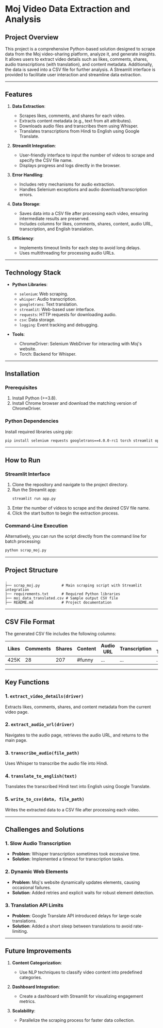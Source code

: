 # Moj Video Data Extraction and Analysis

## Project Overview
This project is a comprehensive Python-based solution designed to scrape data from the Moj video-sharing platform, analyze it, and generate insights. It allows users to extract video details such as likes, comments, shares, audio transcriptions (with translation), and content metadata. Additionally, the data is saved into a CSV file for further analysis. A Streamlit interface is provided to facilitate user interaction and streamline data extraction.

---

## Features

1. **Data Extraction**:
   - Scrapes likes, comments, and shares for each video.
   - Extracts content metadata (e.g., text from alt attributes).
   - Downloads audio files and transcribes them using Whisper.
   - Translates transcriptions from Hindi to English using Google Translate.

2. **Streamlit Integration**:
   - User-friendly interface to input the number of videos to scrape and specify the CSV file name.
   - Displays progress and logs directly in the browser.

3. **Error Handling**:
   - Includes retry mechanisms for audio extraction.
   - Handles Selenium exceptions and audio download/transcription errors.

4. **Data Storage**:
   - Saves data into a CSV file after processing each video, ensuring intermediate results are preserved.
   - Includes columns for likes, comments, shares, content, audio URL, transcription, and English translation.

5. **Efficiency**:
   - Implements timeout limits for each step to avoid long delays.
   - Uses multithreading for processing audio URLs.

---

## Technology Stack

- **Python Libraries**:
  - `selenium`: Web scraping.
  - `whisper`: Audio transcription.
  - `googletrans`: Text translation.
  - `streamlit`: Web-based user interface.
  - `requests`: HTTP requests for downloading audio.
  - `csv`: Data storage.
  - `logging`: Event tracking and debugging.

- **Tools**:
  - ChromeDriver: Selenium WebDriver for interacting with Moj's website.
  - Torch: Backend for Whisper.

---

## Installation

### Prerequisites
1. Install Python (>=3.8).
2. Install Chrome browser and download the matching version of ChromeDriver.

### Python Dependencies
Install required libraries using pip:
```bash
pip install selenium requests googletrans==4.0.0-rc1 torch streamlit openai-whisper
```

---

## How to Run

### Streamlit Interface
1. Clone the repository and navigate to the project directory.
2. Run the Streamlit app:
   ```bash
   streamlit run app.py
   ```
3. Enter the number of videos to scrape and the desired CSV file name.
4. Click the start button to begin the extraction process.

### Command-Line Execution
Alternatively, you can run the script directly from the command line for batch processing:
```bash
python scrap_moj.py
```

---

## Project Structure

```plaintext
.
├── scrap_moj.py          # Main scraping script with Streamlit integration
├── requirements.txt      # Required Python libraries
├── moj_data_translated.csv # Sample output CSV file
├── README.md             # Project documentation
```

---

## CSV File Format

The generated CSV file includes the following columns:

| Likes | Comments | Shares | Content | Audio URL | Transcription | English Translation |
|-------|----------|--------|---------|-----------|---------------|----------------------|
| 425K  | 28       | 207    | #funny  | ...       | ...           | ...                  |

---

## Key Functions

### 1. **`extract_video_details(driver)`**
Extracts likes, comments, shares, and content metadata from the current video page.

### 2. **`extract_audio_url(driver)`**
Navigates to the audio page, retrieves the audio URL, and returns to the main page.

### 3. **`transcribe_audio(file_path)`**
Uses Whisper to transcribe the audio file into Hindi.

### 4. **`translate_to_english(text)`**
Translates the transcribed Hindi text into English using Google Translate.

### 5. **`write_to_csv(data, file_path)`**
Writes the extracted data to a CSV file after processing each video.

---

## Challenges and Solutions

### 1. **Slow Audio Transcription**
- **Problem**: Whisper transcription sometimes took excessive time.
- **Solution**: Implemented a timeout for transcription tasks.

### 2. **Dynamic Web Elements**
- **Problem**: Moj's website dynamically updates elements, causing occasional failures.
- **Solution**: Added retries and explicit waits for robust element detection.

### 3. **Translation API Limits**
- **Problem**: Google Translate API introduced delays for large-scale translations.
- **Solution**: Added a short sleep between translations to avoid rate-limiting.

---

## Future Improvements

1. **Content Categorization**:
   - Use NLP techniques to classify video content into predefined categories.

2. **Dashboard Integration**:
   - Create a dashboard with Streamlit for visualizing engagement metrics.

3. **Scalability**:
   - Parallelize the scraping process for faster data collection.
